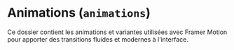 # Animations (`animations`)

Ce dossier contient les animations et variantes utilisées avec Framer Motion pour apporter des transitions fluides et modernes à l’interface.
